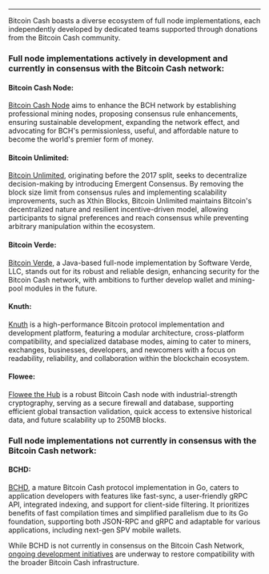 ---
Bitcoin Cash boasts a diverse ecosystem of full node implementations, each independently developed by dedicated teams supported through donations from the Bitcoin Cash community. 

### Full node implementations actively in development and currently in consensus with the Bitcoin Cash network:

#### Bitcoin Cash Node:

[Bitcoin Cash Node](https://bitcoincashnode.org/en/) aims to enhance the BCH network by establishing professional mining nodes, proposing consensus rule enhancements, ensuring sustainable development, expanding the network effect, and advocating for BCH's permissionless, useful, and affordable nature to become the world's premier form of money.

#### Bitcoin Unlimited:

[Bitcoin Unlimited](https://www.bitcoinunlimited.info/), originating before the 2017 split, seeks to decentralize decision-making by introducing Emergent Consensus. By removing the block size limit from consensus rules and implementing scalability improvements, such as Xthin Blocks, Bitcoin Unlimited maintains Bitcoin's decentralized nature and resilient incentive-driven model, allowing participants to signal preferences and reach consensus while preventing arbitrary manipulation within the ecosystem.

#### Bitcoin Verde:

[Bitcoin Verde](https://bitcoinverde.org/), a Java-based full-node implementation by Software Verde, LLC, stands out for its robust and reliable design, enhancing security for the Bitcoin Cash network, with ambitions to further develop wallet and mining-pool modules in the future.

#### Knuth:

[Knuth](https://kth.cash/) is a high-performance Bitcoin protocol implementation and development platform, featuring a modular architecture, cross-platform compatibility, and specialized database modes, aiming to cater to miners, exchanges, businesses, developers, and newcomers with a focus on readability, reliability, and collaboration within the blockchain ecosystem.

#### Flowee:

[Flowee the Hub](https://flowee.org/products/hub/) is a robust Bitcoin Cash node with industrial-strength cryptography, serving as a secure firewall and database, supporting efficient global transaction validation, quick access to extensive historical data, and future scalability up to 250MB blocks.

### Full node implementations not currently in consensus with the Bitcoin Cash network:

#### BCHD:

[BCHD](https://bchd.cash/), a mature Bitcoin Cash protocol implementation in Go, caters to application developers with features like fast-sync, a user-friendly gRPC API, integrated indexing, and support for client-side filtering. It prioritizes benefits of fast compilation times and simplified parallelism due to its Go foundation, supporting both JSON-RPC and gRPC and adaptable for various applications, including next-gen SPV mobile wallets.

While BCHD is not currently in consensus on the Bitcoin Cash Network, [ongoing development initiatives](https://bchd_flipstarter.opreturn.me/en) are underway to restore compatibility with the broader Bitcoin Cash infrastructure.
